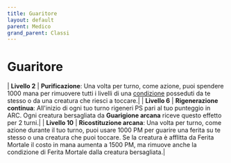 ```yaml
---
title: Guaritore
layout: default
parent: Medico
grand_parent: Classi
---
```


# **Guaritore**

| **Livello 2**  | **Purificazione**: Una volta per turno, come azione, puoi spendere 1000 mana per rimuovere tutti i livelli di una [condizione](/attributes/status-conditions) posseduti da te stesso o da una creatura che riesci a toccare.|
| **Livello 6**  | **Rigenerazione continua**: All'inizio di ogni tuo turno rigeneri PS pari al tuo punteggio in ARC. Ogni creatura bersagliata da **Guarigione arcana** riceve questo effetto per 2 turni.|
| **Livello 10**  | **Ricostituzione arcana**: Una volta per turno, come azione durante il tuo turno, puoi usare 1000 PM per guarire una ferita su te stesso o una creatura che puoi toccare. Se la creatura è afflitta da Ferita Mortale il costo in mana aumenta a 1500 PM, ma rimuove anche la condizione di Ferita Mortale dalla creatura bersagliata.|